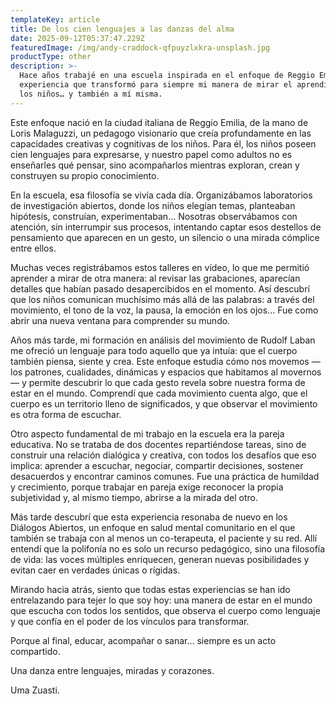 ```yaml
---
templateKey: article
title: De los cien lenguajes a las danzas del alma
date: 2025-09-12T05:37:47.229Z
featuredImage: /img/andy-craddock-qfpuyzlxkra-unsplash.jpg
productType: other
description: >-
  Hace años trabajé en una escuela inspirada en el enfoque de Reggio Emilia, una
  experiencia que transformó para siempre mi manera de mirar el aprendizaje, a
  los niños… y también a mí misma.
---
```

Este enfoque nació en la ciudad italiana de Reggio Emilia, de la mano de Loris Malaguzzi, un pedagogo visionario que creía profundamente en las capacidades creativas y cognitivas de los niños. Para él, los niños poseen cien lenguajes para expresarse, y nuestro papel como adultos no es enseñarles qué pensar, sino acompañarlos mientras exploran, crean y construyen su propio conocimiento.

En la escuela, esa filosofía se vivía cada día. Organizábamos laboratorios de investigación abiertos, donde los niños elegían temas, planteaban hipótesis, construían, experimentaban… Nosotras observábamos con atención, sin interrumpir sus procesos, intentando captar esos destellos de pensamiento que aparecen en un gesto, un silencio o una mirada cómplice entre ellos.

Muchas veces registrábamos estos talleres en vídeo, lo que me permitió aprender a mirar de otra manera: al revisar las grabaciones, aparecían detalles que habían pasado desapercibidos en el momento. Así descubrí que los niños comunican muchísimo más allá de las palabras: a través del movimiento, el tono de la voz, la pausa, la emoción en los ojos… Fue como abrir una nueva ventana para comprender su mundo.

Años más tarde, mi formación en análisis del movimiento de Rudolf Laban me ofreció un lenguaje para todo aquello que ya intuía: que el cuerpo también piensa, siente y crea. Este enfoque estudia cómo nos movemos —los patrones, cualidades, dinámicas y espacios que habitamos al movernos— y permite descubrir lo que cada gesto revela sobre nuestra forma de estar en el mundo. Comprendí que cada movimiento cuenta algo, que el cuerpo es un territorio lleno de significados, y que observar el movimiento es otra forma de escuchar.

Otro aspecto fundamental de mi trabajo en la escuela era la pareja educativa. No se trataba de dos docentes repartiéndose tareas, sino de construir una relación dialógica y creativa, con todos los desafíos que eso implica: aprender a escuchar, negociar, compartir decisiones, sostener desacuerdos y encontrar caminos comunes. Fue una práctica de humildad y crecimiento, porque trabajar en pareja exige reconocer la propia subjetividad y, al mismo tiempo, abrirse a la mirada del otro.

Más tarde descubrí que esta experiencia resonaba de nuevo en los Diálogos Abiertos, un enfoque en salud mental  comunitario en el que también se trabaja con al menos un co-terapeuta, el paciente y su red. Allí entendí que la polifonía no es solo un recurso pedagógico, sino una filosofía de vida: las voces múltiples enriquecen, generan nuevas posibilidades y evitan caer en verdades únicas o rígidas.

Mirando hacia atrás, siento que todas estas experiencias se han ido entrelazando para tejer lo que soy hoy: una manera de estar en el mundo que escucha con todos los sentidos, que observa el cuerpo como lenguaje y que confía en el poder de los vínculos para transformar.

Porque al final, educar, acompañar o sanar… siempre es un acto compartido.

Una danza entre lenguajes, miradas y corazones.

Uma Zuasti.
